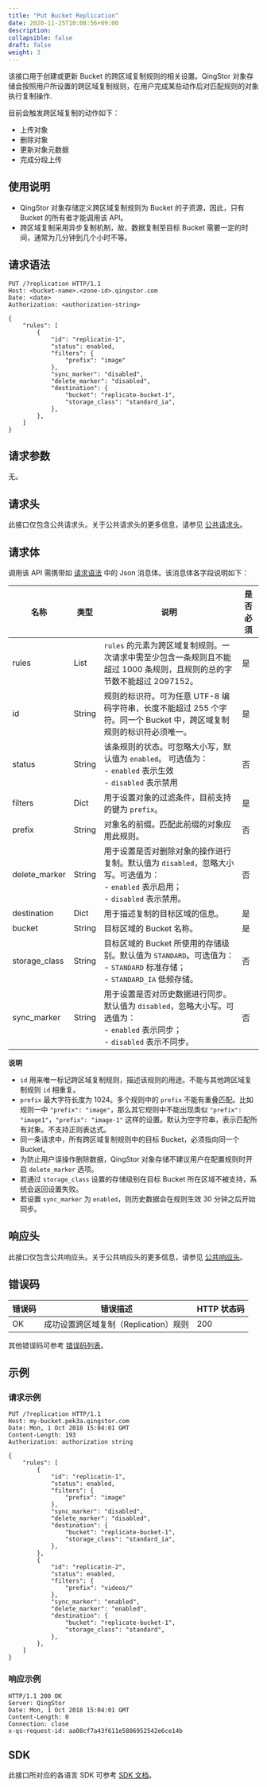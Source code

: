 ```yaml
---
title: "Put Bucket Replication"
date: 2020-11-25T10:08:56+09:00
description:
collapsible: false
draft: false
weight: 3
---
```


该接口用于创建或更新 Bucket 的跨区域复制规则的相关设置。QingStor 对象存储会按照用户所设置的跨区域复制规则，在用户完成某些动作后对匹配规则的对象执行复制操作.

目前会触发跨区域复制的动作如下：
- 上传对象
- 删除对象
- 更新对象元数据
- 完成分段上传

## 使用说明

- QingStor 对象存储定义跨区域复制规则为 Bucket 的子资源，因此，只有 Bucket 的所有者才能调用该 API。
- 跨区域复制采用异步复制机制，故，数据复制至目标 Bucket 需要一定的时间，通常为几分钟到几个小时不等。

## 请求语法

```http
PUT /?replication HTTP/1.1
Host: <bucket-name>.<zone-id>.qingstor.com
Date: <date>
Authorization: <authorization-string>

{
    "rules": [
        {
            "id": "replicatin-1",
            "status": enabled,
            "filters": {
                "prefix": "image"
            },
            "sync_marker": "disabled",
            "delete_marker": "disabled",
            "destination": {
                "bucket": "replicate-bucket-1",
                "storage_class": "standard_ia",
            },
        },
    ]
}
```

## 请求参数

无。

## 请求头

此接口仅包含公共请求头。关于公共请求头的更多信息，请参见 [公共请求头](/storage/object-storage/api/common_header/#请求头字段-request-header)。

## 请求体

调用该 API 需携带如 [请求语法](#请求语法) 中的 Json 消息体。该消息体各字段说明如下：

| 名称 | 类型 | 说明 | 是否必须 |
| --- | --- | --- | --- |
| rules | List | `rules` 的元素为跨区域复制规则。一次请求中需至少包含一条规则且不能超过 1000 条规则，且规则的总的字节数不能超过 2097152。 | 是 |
| id | String | 规则的标识符。可为任意 UTF-8 编码字符串，长度不能超过 255 个字符。同一个 Bucket 中，跨区域复制规则的标识符必须唯一。| 是 |
| status | String | 该条规则的状态。可忽略大小写，默认值为 `enabled`。 可选值为： <br>- `enabled` 表示生效 <br>- `disabled` 表示禁用| 否 |
| filters | Dict | 用于设置对象的过滤条件，目前支持的键为 `prefix`。| 是 |
| prefix | String | 对象名的前缀。匹配此前缀的对象应用此规则。 | 否 |
| delete_marker | String | 用于设置是否对删除对象的操作进行复制。默认值为 `disabled`，忽略大小写。可选值为：<br>- `enabled` 表示启用； <br>- `disabled` 表示禁用。 | 否 |
| destination | Dict | 用于描述复制的目标区域的信息。 | 是 |
| bucket | String | 目标区域的 Bucket 名称。 | 是 |
| storage_class | String | 目标区域的 Bucket 所使用的存储级别。默认值为 `STANDARD`。可选值为：<br>- `STANDARD` 标准存储；<br>- `STANDARD_IA` 低频存储。| 否 |
| sync_marker | String | 用于设置是否对历史数据进行同步。默认值为 `disabled`，忽略大小写。可选值为：<br>- `enabled` 表示同步；<br>- `disabled` 表示不同步。| 否 |

**说明**
- `id` 用来唯一标记跨区域复制规则，描述该规则的用途。不能与其他跨区域复制规则 `id` 相重复。
- `prefix` 最大字符长度为 1024。多个规则中的 `prefix` 不能有重叠匹配。比如规则一中 `"prefix": "image"`，那么其它规则中不能出现类似 `"prefix": "image1"`，`"prefix": "image-1"` 这样的设置。默认为空字符串，表示匹配所有对象。不支持正则表达式。
- 同一条请求中，所有跨区域复制规则中的目标 Bucket，必须指向同一个 Bucket。
- 为防止用户误操作删除数据，QingStor 对象存储不建议用户在配置规则时开启 `delete_marker` 选项。
- 若通过 `storage_class` 设置的存储级别在目标 Bucket 所在区域不被支持，系统会返回设置失败。
- 若设置 `sync_marker` 为 `enabled`，则历史数据会在规则生效 30 分钟之后开始同步。

## 响应头

此接口仅包含公共响应头。关于公共响应头的更多信息，请参见 [公共响应头](/storage/object-storage/api/common_header/#响应头字段-response-header)。

## 错误码

| 错误码 | 错误描述 | HTTP 状态码 |
| --- | --- | --- |
| OK | 成功设置跨区域复制（Replication）规则 | 200 |

其他错误码可参考 [错误码列表](/storage/object-storage/api/error_code/#错误码列表)。

## 示例

### 请求示例

```http
PUT /?replication HTTP/1.1
Host: my-bucket.pek3a.qingstor.com
Date: Mon, 1 Oct 2018 15:04:01 GMT
Content-Length: 193
Authorization: authorization string

{
    "rules": [
        {
            "id": "replicatin-1",
            "status": enabled,
            "filters": {
                "prefix": "image"
            },
            "sync_marker": "disabled",
            "delete_marker": "disabled",
            "destination": {
                "bucket": "replicate-bucket-1",
                "storage_class": "standard_ia",
            },
        },
        {
            "id": "replicatin-2",
            "status": enabled,
            "filters": {
                "prefix": "videos/"
            },
            "sync_marker": "enabled",
            "delete_marker": "enabled",
            "destination": {
                "bucket": "replicate-bucket-1",
                "storage_class": "standard",
            },
        },
    ]
}
```


### 响应示例

```http
HTTP/1.1 200 OK
Server: QingStor
Date: Mon, 1 Oct 2018 15:04:01 GMT
Content-Length: 0
Connection: close
x-qs-request-id: aa08cf7a43f611e5886952542e6ce14b
```

## SDK

此接口所对应的各语言 SDK 可参考 [SDK 文档](/storage/object-storage/sdk/)。